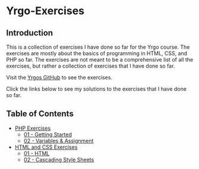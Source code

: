 # Yrgo-Exercises

## Introduction

This is a collection of exercises I have done so far for the Yrgo course. The exercises are mostly about the basics of programming in HTML, CSS, and PHP so far. The exercises are not meant to be a comprehensive list of all the exercises, but rather a collection of exercises that I have done so far.

Visit the [Yrgos GitHub](https://github.com/yrgo/wu22) to see the exercises.

Click the links below to see my solutions to the exercises that I have done so far.

## Table of Contents

- <a href="https://github.com/Adishumla/Yrgo-Exercises/tree/main/PHP">PHP Exercises</a>
  - <a href="https://github.com/Adishumla/Yrgo-Exercises/tree/main/PHP/01%20-%20Getting%20Started"> 01 - Getting Started </a>
  - <a href="https://github.com/Adishumla/Yrgo-Exercises/tree/main/PHP/02%20-%20Variables%20%26%20Assignment"> 02 - Variables & Assignment </a>
- <a href="https://github.com/Adishumla/Yrgo-Exercises/tree/main/HTML%20and%20CSS">HTML and CSS Exercises</a>
  - <a href="https://github.com/Adishumla/Yrgo-Exercises/tree/main/HTML%20and%20CSS/01%20-%20HTML">01 - HTML</a>
  - <a href="https://github.com/Adishumla/Yrgo-Exercises/tree/main/HTML%20and%20CSS/02%20-%20Cascading%20Style%20Sheets">02 - Cascading Style Sheets</a>
